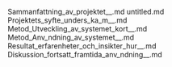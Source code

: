 Sammanfattning_av_projektet__.md
untitled.md
Projektets_syfte_unders_ka_m__.md
Metod_Utveckling_av_systemet_kort__.md
Metod_Anv_ndning_av_systemet__.md
Resultat_erfarenheter_och_insikter_hur__.md
Diskussion_fortsatt_framtida_anv_ndning__.md